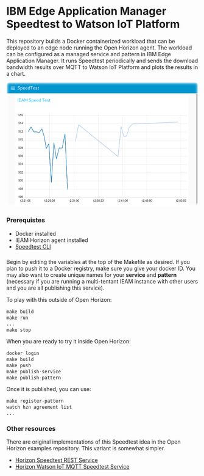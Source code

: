 # IBM Edge Application Manager Speedtest to Watson IoT Platform

This repository builds a Docker containerized workload that can be deployed to
an edge node running the Open Horizon agent. The workload can be configured as
a managed service and pattern in IBM Edge Application Manager.  It runs
Speedtest periodically and sends the download bandwidth results over MQTT to
Watson IoT Platform and plots the results in a chart.

![MQTT Chart](Speedtest-MQTT-results.png)

### Prerequistes

- Docker installed
- IEAM Horizon agent installed
- [Speedtest CLI](https://www.speedtest.net/apps/cli)

###

Begin by editing the variables at the top of the Makefile as desired. If you plan to push it to a Docker registry, make sure you give your docker ID. You may also want to create unique names for your **service** and **pattern** (necessary if you are running a multi-tentant IEAM instance with other users and you are all publishing this service).

To play with this outside of Open Horizon:

```
make build
make run
...
make stop
```

When you are ready to try it inside Open Horizon:

```
docker login
make build
make push
make publish-service
make publish-pattern
```

Once it is published, you can use:

```
make register-pattern
watch hzn agreement list
...
```

### Other resources

There are original implementations of this Speedtest idea in the Open Horizon
examples repository.  This variant is somewhat simpler.

- [Horizon Speedtest REST Service](https://github.com/open-horizon/examples/tree/master/edge/services/speedtest)
- [Horizon Watson IoT MQTT Speedtest Service](https://github.com/open-horizon/examples/tree/master/edge/wiotp/speedtest2wiotp)
